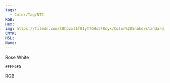 ```yaml
---
tags:
  - Color/Tag/NTC
RGB:
Hex:
img: https://filedn.com/l0hpzxl1f01yT7GHxtF8cyk/Color%20Snake/standard_csv_to_svg//FFF6F5.svg
CMYK:
HSL:
Name:
---
```

Rose White
```palette
#FFF6F5
```
RGB
